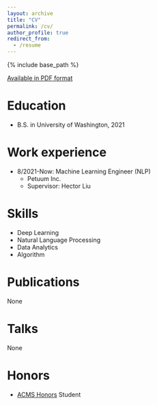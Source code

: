 ```yaml
---
layout: archive
title: "CV"
permalink: /cv/
author_profile: true
redirect_from:
  - /resume
---
```


{% include base_path %}

[Available in PDF format](https://feipenghe.github.io/DS_CV.pdf)


Education
======
* B.S. in University of Washington, 2021

Work experience
======
* 8/2021-Now: Machine Learning Engineer (NLP)
  * Petuum Inc.
  * Supervisor: Hector Liu


Skills
======
* Deep Learning
* Natural Language Processing
* Data Analytics
* Algorithm

Publications
======

None

Talks
======

None


Honors
======
* [ACMS Honors](https://acms.washington.edu/honors-program) Student
